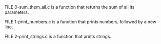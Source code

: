 FILE 0-sum_them_all.c is a function that returns the sum of all its parameters.

FILE 1-print_numbers.c is a function that prints numbers, followed by a new line.

FILE 2-print_strings.c is a function that prints strings.
